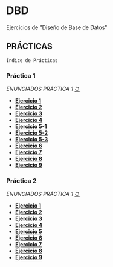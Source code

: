# DBD
Ejercicios de "Diseño de Base de Datos"
## PRÁCTICAS 
`Índice de Prácticas`

### **Práctica 1**
  *ENUNCIADOS PRÁCTICA 1* [↺](https://github.com/agusrnfr/DBD/blob/main/PRACTICA%201/DBD%202022-%20Pr%C3%A1ctica%201.docx.pdf)
* [**Ejercicio 1**](https://github.com/agusrnfr/DBD/blob/main/PRACTICA%201/Ejercicio_1.png)
* [**Ejercicio 2**](https://github.com/agusrnfr/DBD/blob/main/PRACTICA%201/Ejercicio_2.png)
* [**Ejercicio 3**](https://github.com/agusrnfr/DBD/blob/main/PRACTICA%201/Ejercicio_3.png)
* [**Ejercicio 4**](https://github.com/agusrnfr/DBD/blob/main/PRACTICA%201/Ejercicio_4.png)
* [**Ejercicio 5-1**](https://github.com/agusrnfr/DBD/blob/main/PRACTICA%201/Ejercicio_5_1.png)
* [**Ejercicio 5-2**](https://github.com/agusrnfr/DBD/blob/main/PRACTICA%201/Ejercicio_5_2.png)
* [**Ejercicio 5-3**](https://github.com/agusrnfr/DBD/blob/main/PRACTICA%201/Ejercicio_5_3.png)
* [**Ejercicio 6**](https://github.com/agusrnfr/DBD/blob/main/PRACTICA%201/Ejercicio_6.png)
* [**Ejercicio 7**](https://github.com/agusrnfr/DBD/blob/main/PRACTICA%201/Ejercicio_7.png)
* [**Ejercicio 8**](https://github.com/agusrnfr/DBD/blob/main/PRACTICA%201/Ejercicio_8.png)
* [**Ejercicio 9**](https://github.com/agusrnfr/DBD/blob/main/PRACTICA%201/Ejercicio_9.png)

### **Práctica 2**
  *ENUNCIADOS PRÁCTICA 1* [↺](https://github.com/agusrnfr/DBD/blob/main/PRACTICA%202/DBD%202022%20-%20Pr%C3%A1ctica%202.docx.pdf)
* [**Ejercicio 1**](https://github.com/agusrnfr/DBD/tree/main/PRACTICA%202/Ejercicio1)
* [**Ejercicio 2**](https://github.com/agusrnfr/DBD/tree/main/PRACTICA%202/Ejercicio2)
* [**Ejercicio 3**](https://github.com/agusrnfr/DBD/tree/main/PRACTICA%202/Ejercicio3)
* [**Ejercicio 4**](https://github.com/agusrnfr/DBD/tree/main/PRACTICA%202/Ejercicio4)
* [**Ejercicio 5**](https://github.com/agusrnfr/DBD/tree/main/PRACTICA%202/Ejercicio5)
* [**Ejercicio 6**](https://github.com/agusrnfr/DBD/tree/main/PRACTICA%202/Ejercicio6)
* [**Ejercicio 7**](https://github.com/agusrnfr/DBD/tree/main/PRACTICA%202/Ejercicio7)
* [**Ejercicio 8**](https://github.com/agusrnfr/DBD/tree/main/PRACTICA%202/Ejercicio8)
* [**Ejercicio 9**](https://github.com/agusrnfr/DBD/tree/main/PRACTICA%202/Ejercicio9)
